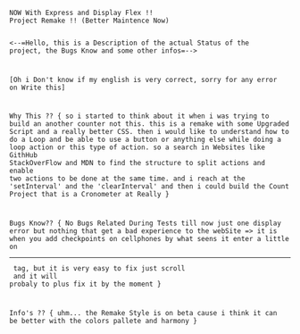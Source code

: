 <code>
NOW With Express and Display Flex !!
Project Remake !! (Better Maintence Now)

<--=Hello, this is a Description of the actual Status of the project, the Bugs Know and some other infos=--> 

[Oh i Don't know if my english is very correct, sorry for any error on Write this]

Why This ?? {
    so i started to think about it when i was trying to build an another counter not this.
    this is a remake with some Upgraded Script and a really better CSS.
    then i would like to understand how to do a Loop and be able to use a button or anything else while doing a loop action or this type of action.
    so a search in Websites like GithHub StackOverFlow and MDN to find the structure to split actions and enable two actions to be done at the same time.
    and i reach at the 'setInterval' and the 'clearInterval' and then i could build the Count Project that is a Cronometer at Really
}


Bugs Know?? {
 No Bugs Related During Tests till now
 just one display error but nothing that get a bad experience to the webSite => it is when you add checkpoints on cellphones by what seens it enter a little on <hr> tag, but it is very easy to fix just scroll <footer> and it will probaly to plus fix it by the moment 
}

Info's ?? {
 uhm... 
 the Remake Style is on beta cause i think it can be better with the colors pallete and harmony
}
<code>